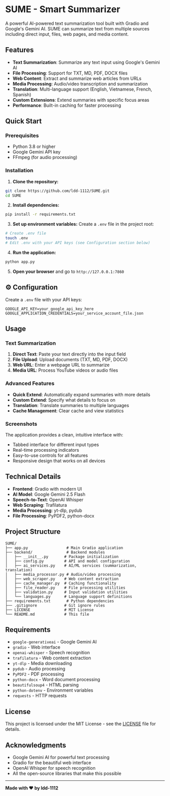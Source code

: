 # SUME - Smart Summarizer

A powerful AI-powered text summarization tool built with Gradio and Google's Gemini AI. SUME can summarize text from multiple sources including direct input, files, web pages, and media content.

## Features

- **Text Summarization**: Summarize any text input using Google's Gemini AI
- **File Processing**: Support for TXT, MD, PDF, DOCX files
- **Web Content**: Extract and summarize web articles from URLs
- **Media Processing**: Audio/video transcription and summarization
- **Translation**: Multi-language support (English, Vietnamese, French, Spanish)
- **Custom Extensions**: Extend summaries with specific focus areas
- **Performance**: Built-in caching for faster processing

## Quick Start

### Prerequisites

- Python 3.8 or higher
- Google Gemini API key
- FFmpeg (for audio processing)

### Installation

1. **Clone the repository:**
```bash
git clone https://github.com/ldd-1112/SUME.git
cd SUME
```

2. **Install dependencies:**
```bash
pip install -r requirements.txt
```

3. **Set up environment variables:**
Create a `.env` file in the project root:
```bash
# Create .env file
touch .env
# Edit .env with your API keys (see Configuration section below)
```

4. **Run the application:**
```bash
python app.py
```

5. **Open your browser** and go to `http://127.0.0.1:7860`

## ⚙️ Configuration

Create a `.env` file with your API keys:

```env
GOOGLE_API_KEY=your_google_api_key_here
GOOGLE_APPLICATION_CREDENTIALS=your_service_account_file.json
```

## Usage

### Text Summarization
1. **Direct Text**: Paste your text directly into the input field
2. **File Upload**: Upload documents (TXT, MD, PDF, DOCX)
3. **Web URL**: Enter a webpage URL to summarize
4. **Media URL**: Process YouTube videos or audio files

### Advanced Features
- **Quick Extend**: Automatically expand summaries with more details
- **Custom Extend**: Specify what details to focus on
- **Translation**: Translate summaries to multiple languages
- **Cache Management**: Clear cache and view statistics

### Screenshots
The application provides a clean, intuitive interface with:
- Tabbed interface for different input types
- Real-time processing indicators
- Easy-to-use controls for all features
- Responsive design that works on all devices

## Technical Details

- **Frontend**: Gradio with modern UI
- **AI Model**: Google Gemini 2.5 Flash
- **Speech-to-Text**: OpenAI Whisper
- **Web Scraping**: Trafilatura
- **Media Processing**: yt-dlp, pydub
- **File Processing**: PyPDF2, python-docx

## Project Structure

```
SUME/
├── app.py                 # Main Gradio application
├── backend/               # Backend modules
│   ├── __init__.py       # Package initialization
│   ├── config.py         # API and model configuration
│   ├── ai_services.py    # AI/ML services (summarization, translation)
│   ├── media_processor.py # Audio/video processing
│   ├── web_scraper.py    # Web content extraction
│   ├── cache_manager.py  # Caching functionality
│   ├── file_reader.py    # File processing utilities
│   ├── validation.py     # Input validation utilities
│   └── languages.py      # Language support definitions
├── requirements.txt       # Python dependencies
├── .gitignore            # Git ignore rules
├── LICENSE               # MIT License
└── README.md             # This file
```

## Requirements

- `google-generativeai` - Google Gemini AI
- `gradio` - Web interface
- `openai-whisper` - Speech recognition
- `trafilatura` - Web content extraction
- `yt-dlp` - Media downloading
- `pydub` - Audio processing
- `PyPDF2` - PDF processing
- `python-docx` - Word document processing
- `beautifulsoup4` - HTML parsing
- `python-dotenv` - Environment variables
- `requests` - HTTP requests

## License

This project is licensed under the MIT License - see the [LICENSE](LICENSE) file for details.

## Acknowledgments

- Google Gemini AI for powerful text processing
- Gradio for the beautiful web interface
- OpenAI Whisper for speech recognition
- All the open-source libraries that make this possible

---

**Made with ❤️ by ldd-1112**